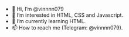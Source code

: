 - 👋 Hi, I’m @vinnnn079
- 👀 I’m interested in HTML, CSS and Javascript.
- 🌱 I’m currently learning HTML.
- 📫 How to reach me (Telegram: @vinnnn079).

<!---
vinnnn079/vinnnn079 is a ✨ special ✨ repository because its `README.md` (this file) appears on your GitHub profile.
You can click the Preview link to take a look at your changes.
--->
